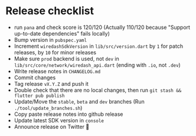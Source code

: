 # Release checklist

- run `pana` and check score is 120/120 (Actually 110/120 because "Support up-to-date dependencies" fails locally)
- Bump version in `pubspec.yaml`
- Increment `wiredashSdkVersion` in `lib/src/version.dart` by `1` for patch releases, by `10` for minor releases
- Make sure `prod` backend is used, not `dev` in `lib/src/core/network/wiredash_api.dart` (ending with `.io`, not `.dev`)
- Write release notes in `CHANGELOG.md`
- Commit changes
- Tag release `vX.Y.Z` and push it
- Double check that there are no local changes, then run `git stash && flutter pub publish`
- Update/Move the `stable`, `beta` and `dev` branches (Run `./tool/update_branches.sh`)
- Copy paste release notes into github release
- Update latest SDK version in `console`
- Announce release on Twitter 🎉
